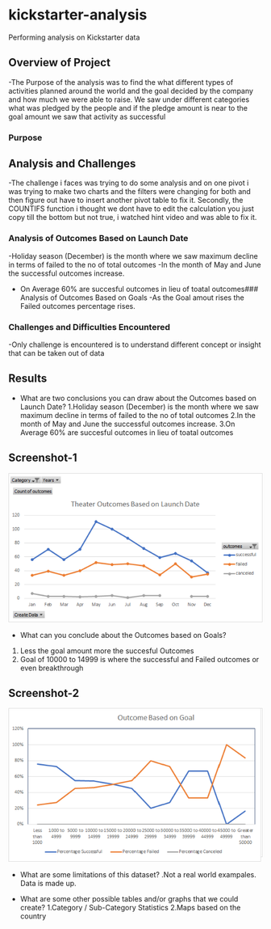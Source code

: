 # kickstarter-analysis
Performing analysis on Kickstarter data 
## Overview of Project
-The Purpose of the analysis was to find the what different types of activities planned around the world and the goal decided by the company and how much 
 we were able to raise. We saw under different categories what was pledged by the people and if the pledge amount is near to the goal amount we saw that activity as successful

### Purpose

## Analysis and Challenges

-The challenge i faces was trying to do some analysis and on one pivot i was trying to make two charts and the filters were changing for both and then figure out have to insert another pivot table to fix it.
Secondly, the COUNTIFS function i thought we dont have to edit the calculation you just copy till the bottom but not true, i watched hint video and was able to fix it.

### Analysis of Outcomes Based on Launch Date
-Holiday season (December) is the month where we saw maximum decline in terms of failed to the no of total outcomes
-In the month of May and June the successful outcomes increase.
- On Average 60% are succesful outcomes in lieu of toatal outcomes### Analysis of Outcomes Based on Goals
-As the Goal amout rises the Failed outcomes percentage rises.


### Challenges and Difficulties Encountered
-Only challenge is encountered is to understand different concept or insight that can be taken out of data

## Results

- What are two conclusions you can draw about the Outcomes based on Launch Date?
1.Holiday season (December) is the month where we saw maximum decline in terms of failed to the no of total outcomes
2.In the month of May and June the successful outcomes increase.
3.On Average 60% are succesful outcomes in lieu of toatal outcomes

## Screenshot-1

![Theater_Outcomes_vs_Launch](https://github.com/shivam0921/kickstarter-analysis/blob/main/Theater_Outcomes_vs_Launch.png)


- What can you conclude about the Outcomes based on Goals?
1. Less the goal amount more the succesful Outcomes
2. Goal of 10000 to 14999 is where the successful and Failed outcomes or even breakthrough

## Screenshot-2

![Outcomes_vs_Goals](https://github.com/shivam0921/kickstarter-analysis/blob/main/Outcomes_vs_Goals.png)

- What are some limitations of this dataset?
  .Not a real world exampales. Data is made up.

- What are some other possible tables and/or graphs that we could create?
  1.Category / Sub-Category Statistics
  2.Maps based on the country 
